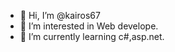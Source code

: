 - 👋 Hi, I’m @kairos67
- 👀 I’m interested in Web develope.
- 🌱 I’m currently learning c#,asp.net.

<!---
kairos67/kairos67 is a ✨ special ✨ repository because its `README.md` (this file) appears on your GitHub profile.
You can click the Preview link to take a look at your changes.
--->
